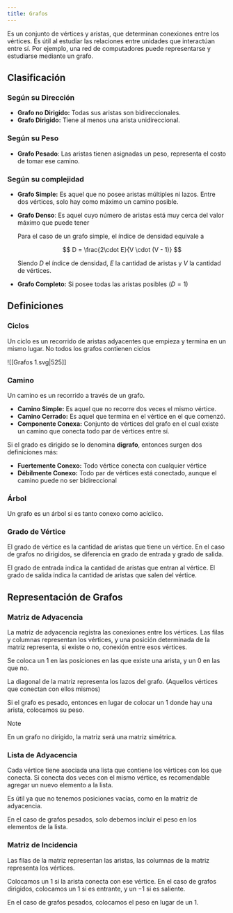 ```yaml
---
title: Grafos
---
```


Es un conjunto de vértices y aristas, que determinan conexiones entre los vértices. Es útil al estudiar las relaciones entre unidades que interactúan entre sí. Por ejemplo, una red de computadores puede representarse y estudiarse mediante un grafo.

## Clasificación

### Según su Dirección

- **Grafo no Dirigido:** Todas sus aristas son bidireccionales.
- **Grafo Dirigido:** Tiene al menos una arista unidireccional.

### Según su Peso

- **Grafo Pesado**: Las aristas tienen asignadas un peso, representa el costo de tomar ese camino.

### Según su complejidad

- **Grafo Simple:** Es aquel que no posee aristas múltiples ni lazos. Entre dos vértices, solo hay como máximo un camino posible.
- **Grafo Denso**: Es aquel cuyo número de aristas está muy cerca del valor máximo que puede tener

	Para el caso de un grafo simple, el índice de densidad equivale a

	$$
    D = \frac{2\cdot E}{V \cdot (V - 1)}
    $$

	Siendo $D$ el índice de densidad, $E$ la cantidad de aristas y $V$ la cantidad de vértices.

- **Grafo Completo:** Si posee todas las aristas posibles $(D = 1)$

## Definiciones

### Ciclos

Un ciclo es un recorrido de aristas adyacentes que empieza y termina en un mismo lugar. No todos los grafos contienen ciclos

![[Grafos 1.svg|525]]

### Camino

Un camino es un recorrido a través de un grafo.

- **Camino Simple:** Es aquel que no recorre dos veces el mismo vértice.
- **Camino Cerrado:** Es aquel que termina en el vértice en el que comenzó.
- **Componente Conexa:** Conjunto de vértices del grafo en el cual existe un camino que conecta todo par de vértices entre sí.

Si el grado es dirigido se lo denomina **digrafo**, entonces surgen dos definiciones más:

- **Fuertemente Conexo:** Todo vértice conecta con cualquier vértice
- **Débilmente Conexo:** Todo par de vértices está conectado, aunque el camino puede no ser bidireccional

### Árbol

Un grafo es un árbol si es tanto conexo como acíclico.

### Grado de Vértice

El grado de vértice es la cantidad de aristas que tiene un vértice. En el caso de grafos no dirigidos, se diferencia en grado de entrada y grado de salida.

El grado de entrada indica la cantidad de aristas que entran al vértice. El grado de salida indica la cantidad de aristas que salen del vértice.

## Representación de Grafos

### Matriz de Adyacencia

La matriz de adyacencia registra las conexiones entre los vértices. Las filas y columnas representan los vértices, y una posición determinada de la matriz representa, si existe o no, conexión entre esos vértices.

Se coloca un $1$ en las posiciones en las que existe una arista, y un 0 en las que no.

La diagonal de la matriz representa los lazos del grafo. (Aquellos vértices que conectan con ellos mismos)

Si el grafo es pesado, entonces en lugar de colocar un $1$ donde hay una arista, colocamos su peso.

> [!note]
> En un grafo no dirigido, la matriz será una matriz simétrica.

### Lista de Adyacencia

Cada vértice tiene asociada una lista que contiene los vértices con los que conecta. Si conecta dos veces con el mismo vértice, es recomendable agregar un nuevo elemento a la lista.

Es útil ya que no tenemos posiciones vacías, como en la matriz de adyacencia.

En el caso de grafos pesados, solo debemos incluir el peso en los elementos de la lista.

### Matriz de Incidencia

Las filas de la matriz representan las aristas, las columnas de la matriz representa los vértices.

Colocamos un $1$ si la arista conecta con ese vértice. En el caso de grafos dirigidos, colocamos un $1$ si es entrante, y un $-1$ si es saliente.

En el caso de grafos pesados, colocamos el peso en lugar de un $1$.

